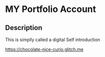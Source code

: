 # MY Portfolio Account

## Description
This is simplly called a digital Self introduction 

https://chocolate-nice-curio.glitch.me
